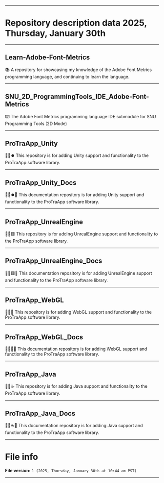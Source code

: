 
***

# Repository description data 2025, Thursday, January 30th

---

## Learn-Adobe-Font-Metrics

📚️ A repository for showcasing my knowledge of the Adobe Font Metrics programming language, and continuing to learn the language. 

---

## SNU_2D_ProgrammingTools_IDE_Adobe-Font-Metrics

⌨️ The Adobe Font Metrics programming language IDE submodule for SNU Programming Tools (2D Mode)

---

## ProTraApp_Unity

💾️🔄️⏺️ This repository is for adding Unity support and functionality to the ProTraApp software library.

---

## ProTraApp_Unity_Docs

💾️🔄️⏺️📖️ This documentation repository is for adding Unity support and functionality to the ProTraApp software library.

---

## ProTraApp_UnrealEngine

💾️🔄️🟥️ This repository is for adding UnrealEngine support and functionality to the ProTraApp software library.

---

## ProTraApp_UnrealEngine_Docs

💾️🔄️🟥️📖️ This documentation repository is for adding UnrealEngine support and functionality to the ProTraApp software library.

---

## ProTraApp_WebGL

💾️🔄️🌐️ This repository is for adding WebGL support and functionality to the ProTraApp software library.

---

## ProTraApp_WebGL_Docs

💾️🔄️🌐️📖️ This documentation repository is for adding WebGL support and functionality to the ProTraApp software library.

---

## ProTraApp_Java

💾️🔄️☕️ This repository is for adding Java support and functionality to the ProTraApp software library.

---

## ProTraApp_Java_Docs

💾️🔄️☕️📖️ This documentation repository is for adding Java support and functionality to the ProTraApp software library.

***

# File info

**File version:** `1 (2025, Thursday, January 30th at 10:44 am PST)`

***

